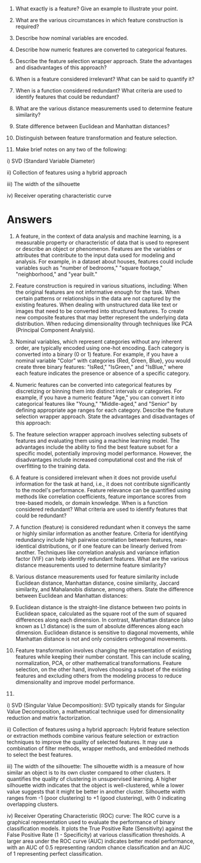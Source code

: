 1. What exactly is a feature? Give an example to illustrate your point.

2. What are the various circumstances in which feature construction is required?

3. Describe how nominal variables are encoded.

4. Describe how numeric features are converted to categorical features.

5. Describe the feature selection wrapper approach. State the advantages and disadvantages of this
approach?

6. When is a feature considered irrelevant? What can be said to quantify it?

7. When is a function considered redundant? What criteria are used to identify features that could
be redundant?

8. What are the various distance measurements used to determine feature similarity?

9. State difference between Euclidean and Manhattan distances?

10. Distinguish between feature transformation and feature selection.

11. Make brief notes on any two of the following:

i) SVD (Standard Variable Diameter)

ii) Collection of features using a hybrid approach

iii) The width of the silhouette

iv) Receiver operating characteristic curve

# Answers

1) A feature, in the context of data analysis and machine learning, is a measurable property or characteristic of data that is used to represent or describe an object or phenomenon. Features are the variables or attributes that contribute to the input data used for modeling and analysis. For example, in a dataset about houses, features could include variables such as "number of bedrooms," "square footage," "neighborhood," and "year built."


2) Feature construction is required in various situations, including:
When the original features are not informative enough for the task.
When certain patterns or relationships in the data are not captured by the existing features.
When dealing with unstructured data like text or images that need to be converted into structured features.
To create new composite features that may better represent the underlying data distribution.
When reducing dimensionality through techniques like PCA (Principal Component Analysis).


3) Nominal variables, which represent categories without any inherent order, are typically encoded using one-hot encoding. Each category is converted into a binary (0 or 1) feature. For example, if you have a nominal variable "Color" with categories {Red, Green, Blue}, you would create three binary features: "IsRed," "IsGreen," and "IsBlue," where each feature indicates the presence or absence of a specific category.


4) Numeric features can be converted into categorical features by discretizing or binning them into distinct intervals or categories. For example, if you have a numeric feature "Age," you can convert it into categorical features like "Young," "Middle-aged," and "Senior" by defining appropriate age ranges for each category.
Describe the feature selection wrapper approach. State the advantages and disadvantages of this approach:

5) The feature selection wrapper approach involves selecting subsets of features and evaluating them using a machine learning model. The advantages include the ability to find the best feature subset for a specific model, potentially improving model performance. However, the disadvantages include increased computational cost and the risk of overfitting to the training data.


6) A feature is considered irrelevant when it does not provide useful information for the task at hand, i.e., it does not contribute significantly to the model's performance. Feature relevance can be quantified using methods like correlation coefficients, feature importance scores from tree-based models, or domain knowledge.
When is a function considered redundant? What criteria are used to identify features that could be redundant?

7) A function (feature) is considered redundant when it conveys the same or highly similar information as another feature. Criteria for identifying redundancy include high pairwise correlation between features, near-identical distributions, or if one feature can be linearly derived from another. Techniques like correlation analysis and variance inflation factor (VIF) can help identify redundant features.
What are the various distance measurements used to determine feature similarity?

8) Various distance measurements used for feature similarity include Euclidean distance, Manhattan distance, cosine similarity, Jaccard similarity, and Mahalanobis distance, among others.
State the difference between Euclidean and Manhattan distances:

9) Euclidean distance is the straight-line distance between two points in Euclidean space, calculated as the square root of the sum of squared differences along each dimension. In contrast, Manhattan distance (also known as L1 distance) is the sum of absolute differences along each dimension. Euclidean distance is sensitive to diagonal movements, while Manhattan distance is not and only considers orthogonal movements.


10) Feature transformation involves changing the representation of existing features while keeping their number constant. This can include scaling, normalization, PCA, or other mathematical transformations. Feature selection, on the other hand, involves choosing a subset of the existing features and excluding others from the modeling process to reduce dimensionality and improve model performance.

11)

i) SVD (Singular Value Decomposition): SVD typically stands for Singular Value Decomposition, a mathematical technique used for dimensionality reduction and matrix factorization.

ii) Collection of features using a hybrid approach: Hybrid feature selection or extraction methods combine various feature selection or extraction techniques to improve the quality of selected features. It may use a combination of filter methods, wrapper methods, and embedded methods to select the best features.

iii) The width of the silhouette: The silhouette width is a measure of how similar an object is to its own cluster compared to other clusters. It quantifies the quality of clustering in unsupervised learning. A higher silhouette width indicates that the object is well-clustered, while a lower value suggests that it might be better in another cluster. Silhouette width ranges from -1 (poor clustering) to +1 (good clustering), with 0 indicating overlapping clusters.

iv) Receiver Operating Characteristic (ROC) curve: The ROC curve is a graphical representation used to evaluate the performance of binary classification models. It plots the True Positive Rate (Sensitivity) against the False Positive Rate (1 - Specificity) at various classification thresholds. A larger area under the ROC curve (AUC) indicates better model performance, with an AUC of 0.5 representing random chance classification and an AUC of 1 representing perfect classification.


```python

```
